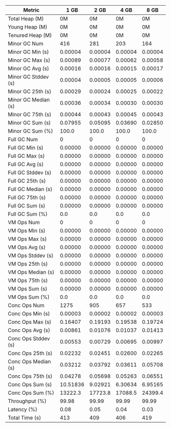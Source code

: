 | Metric | 1 GB | 2 GB | 4 GB | 8 GB |
|------|----|----|----|----|
| Total Heap (M) | 0M | 0M | 0M | 0M |
| Young Heap (M) | 0M | 0M | 0M | 0M |
| Tenured Heap (M) | 0M | 0M | 0M | 0M |
| Minor GC Num | 416 | 281 | 203 | 164 |
| Minor GC Min (s) | 0.00004 | 0.00004 | 0.00004 | 0.00004 |
| Minor GC Max (s) | 0.00089 | 0.00077 | 0.00062 | 0.00058 |
| Minor GC Avg (s) | 0.00016 | 0.00016 | 0.00015 | 0.00017 |
| Minor GC Stddev (s) | 0.00004 | 0.00005 | 0.00005 | 0.00006 |
| Minor GC 25th (s) | 0.00029 | 0.00024 | 0.00025 | 0.00022 |
| Minor GC Median (s) | 0.00036 | 0.00034 | 0.00030 | 0.00030 |
| Minor GC 75th (s) | 0.00044 | 0.00043 | 0.00045 | 0.00043 |
| Minor GC Sum (s) | 0.07955 | 0.05095 | 0.03690 | 0.02850 |
| Minor GC Sum (%) | 100.0 | 100.0 | 100.0 | 100.0 |
| Full GC Num | 0 | 0 | 0 | 0 |
| Full GC Min (s) | 0.00000 | 0.00000 | 0.00000 | 0.00000 |
| Full GC Max (s) | 0.00000 | 0.00000 | 0.00000 | 0.00000 |
| Full GC Avg (s) | 0.00000 | 0.00000 | 0.00000 | 0.00000 |
| Full GC Stddev (s) | 0.00000 | 0.00000 | 0.00000 | 0.00000 |
| Full GC 25th (s) | 0.00000 | 0.00000 | 0.00000 | 0.00000 |
| Full GC Median (s) | 0.00000 | 0.00000 | 0.00000 | 0.00000 |
| Full GC 75th (s) | 0.00000 | 0.00000 | 0.00000 | 0.00000 |
| Full GC Sum (s) | 0.00000 | 0.00000 | 0.00000 | 0.00000 |
| Full GC Sum (%) | 0.0 | 0.0 | 0.0 | 0.0 |
| VM Ops Num | 0 | 0 | 0 | 0 |
| VM Ops Min (s) | 0.00000 | 0.00000 | 0.00000 | 0.00000 |
| VM Ops Max (s) | 0.00000 | 0.00000 | 0.00000 | 0.00000 |
| VM Ops Avg (s) | 0.00000 | 0.00000 | 0.00000 | 0.00000 |
| VM Ops Stddev (s) | 0.00000 | 0.00000 | 0.00000 | 0.00000 |
| VM Ops 25th (s) | 0.00000 | 0.00000 | 0.00000 | 0.00000 |
| VM Ops Median (s) | 0.00000 | 0.00000 | 0.00000 | 0.00000 |
| VM Ops 75th (s) | 0.00000 | 0.00000 | 0.00000 | 0.00000 |
| VM Ops Sum (s) | 0.00000 | 0.00000 | 0.00000 | 0.00000 |
| VM Ops Sum (%) | 0.0 | 0.0 | 0.0 | 0.0 |
| Conc Ops Num | 1275 | 905 | 657 | 533 |
| Conc Ops Min (s) | 0.00003 | 0.00002 | 0.00002 | 0.00003 |
| Conc Ops Max (s) | 0.16407 | 0.19193 | 0.19538 | 0.19724 |
| Conc Ops Avg (s) | 0.00861 | 0.01076 | 0.01037 | 0.01413 |
| Conc Ops Stddev (s) | 0.00553 | 0.00729 | 0.00695 | 0.00997 |
| Conc Ops 25th (s) | 0.02232 | 0.02451 | 0.02600 | 0.02265 |
| Conc Ops Median (s) | 0.03212 | 0.03792 | 0.03611 | 0.05708 |
| Conc Ops 75th (s) | 0.04278 | 0.05698 | 0.05263 | 0.06551 |
| Conc Ops Sum (s) | 10.51836 | 9.02921 | 6.30634 | 6.95165 |
| Conc Ops Sum (%) | 13222.3 | 17723.8 | 17088.5 | 24399.4 |
| Throughput (%) | 99.98 | 99.99 | 99.99 | 99.99 |
| Latency (%) | 0.08 | 0.05 | 0.04 | 0.03 |
| Total Time (s) | 413 | 409 | 406 | 419 |
